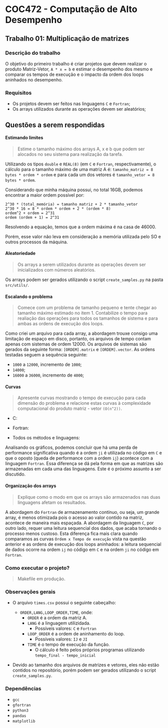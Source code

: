# COC472 - Computação de Alto Desempenho

## Trabalho 01: Multiplicação de matrizes

### Descrição do trabalho
O objetivo do primeiro trabalho é criar projetos que devem realizar o produto Matriz-Vetor, `A * x = b` e estimar o desempenho dos mesmo e comparar os tempos de execução e o impacto da ordem dos loops aninhados no desempenho.

### Requisitos
- Os projetos devem ser feitos nas linguagens `C` e `Fortran`;
- Os arrays utilizados durante as operações devem ser aleatórios;

## Questões a serem respondidas

#### Estimando limites
> Estime o tamanho máximo dos arrays A, x e b que podem ser alocados no seu sistema para realização da tarefa.

Utilizando os tipos `double` e `REAL(8)` (em `C` e `Fortran`, respectivamente), o cálculo para o tamanho máximo de uma matriz A é: `tamanho_matriz = 8 bytes * ordem * ordem` e para cada um dos vetores é `tamanho_vetor = 8 bytes * ordem`.

Considerando que minha máquina possui, no total 16GB, podemos encontrar a maior ordem possível por:
```
2^30 * (total_memória) = tamanho_matriz + 2 * tamanho_vetor
2^30 * 16 = 8 * ordem * ordem + 2 * (ordem * 8)
ordem^2 + ordem = 2^31
ordem (ordem + 1) = 2^31
```

Resolvendo a equação, temos que a ordem máxima é na casa de 46000.

Porém, esse valor não leva em consideração a memória utilizada pelo SO e outros processos da máquina.

#### Aleatoriedade
> Os arrays a serem utilizados durante as operações devem ser inicializados com números aleatórios.

Os arrays podem ser gerados utilizando o script `create_samples.py` na pasta `src/utils/`.

#### Escalando o problema
> Comece com um problema de tamanho pequeno e tente chegar ao tamanho máximo estimado no item 1. Contabilize o tempo para realiação das operações para todos os tamanhos de sistema e para ambas as ordens de execução dos loops.

Como criei um arquivo para cada array, a abordagem trouxe consigo uma limitação de espaço em disco, portanto, os arquivos de tempo contam apenas com sistemas de ordem 12000.
Os arquivos de sistemas são gerados da seguinte forma: `[ORDEM].matrix` e `[ORDEM].vector`. As ordens testadas seguem a sequência seguinte:
- `1000` a `12000`, incremento de `1000`;
- `14000`;
- `16000` a `36000`, incremento de `4000`;

#### Curvas
> Apresente curvas mostrando o tempo de execução para cada dimensão do problema e relacione estas curvas à complexidade computacional do produto matriz - vetor `(O(n^2))`.

- C:
[](./assets/images/c-times.png)

- Fortran:
[](./assets/images/f90-times.png)

- Todos os métodos e linguagens:
[](./assets/images/all-times.png)

Analisando os gráficos, podemos concluir que há uma perda de performance significativa quando é a ordem `ji` é utilizada no código em `C` e que o oposto (queda de performance com a ordem `ij`) acontece com a linguagem `Fortran`. Essa diferença se dá pela forma em que as matrizes são armazenadas em cada uma das linguagens. Este é o próximo assunto a ser discutido.


#### Organização dos arrays
> Explique como o modo em que os arrays são armazenados nas duas linguagens afetam os resultados.

A abordagem do `Fortran` de armazenamento contínuo, ou seja, um grande array, é menos otimizada pois o acesso ao valor contido na matriz, acontece de maneira mais espaçada. A abordagem da linguagem `C`, por outro lado, requer uma leitura sequencial dos dados, que acaba tornando o processo menos custoso. Esta diferença fica mais clara quando comparamos as curvas `Ordem x Tempo de execução` vista na questão anterior e as ordens de execução dos loops aninhados: a leitura sequencial de dados ocorre na ordem `ij` no código em `C` e na ordem `ji` no código em `Fortran`.

### Como executar o projeto?

> Makefile em produção.

### Observações gerais

- O arquivo `times.csv` possui o seguinte cabeçalho:
  - `ORDER,LANG,LOOP_ORDER,TIME`, onde:
	- `ORDER` é a ordem da matriz A.
    - `LANG` é a linguagem utilizidada.
	  - Possíveis valores: `C` e `Fortran`
	- `LOOP_ORDER` é a ordem de aninhamento do loop.
	  - Possíveis valores: `IJ` e `JI`
	- `TIME` é o tempo de execução da função.
	  - O cálculo é feito pelos próprios programas utilizando `tempo_final - tempo_inicial`

- Devido ao tamanho dos arquivos de matrizes e vetores, eles não estão contidos no repositório, porém podem ser gerados utilizando o script `create_samples.py`.


### Dependências

- `gcc`
- `gfortran`
- `python3`
- `pandas`
- `matplotlib`
